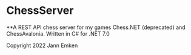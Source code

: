 # ChessServer
**A REST API chess server for my games Chess.NET (deprecated) and ChessAvalonia. Written in C# for .NET 7.0

Copyright 2022 Jann Emken
